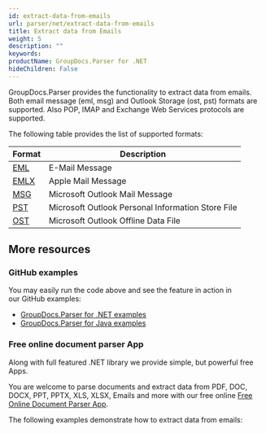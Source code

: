 ```yaml
---
id: extract-data-from-emails
url: parser/net/extract-data-from-emails
title: Extract data from Emails
weight: 5
description: ""
keywords: 
productName: GroupDocs.Parser for .NET
hideChildren: False
---
```

GroupDocs.Parser provides the functionality to extract data from emails. Both email message (eml, msg) and Outlook Storage (ost, pst) formats are supported. Also POP, IMAP and Exchange Web Services protocols are supported.

The following table provides the list of supported formats:

| Format | Description |
| --- | --- |
| [EML](https://wiki.fileformat.com/email/eml/) | E-Mail Message |
| [EMLX](https://wiki.fileformat.com/email/emlx/) | Apple Mail Message |
| [MSG](https://wiki.fileformat.com/email/msg/) | Microsoft Outlook Mail Message |
| [PST](https://wiki.fileformat.com/email/pst/) | Microsoft Outlook Personal Information Store File |
| [OST](https://wiki.fileformat.com/email/ost/) | Microsoft Outlook Offline Data File |

## More resources

### GitHub examples

You may easily run the code above and see the feature in action in our GitHub examples:

*   [GroupDocs.Parser for .NET examples](https://github.com/groupdocs-parser/GroupDocs.Parser-for-.NET)    
*   [GroupDocs.Parser for Java examples](https://github.com/groupdocs-parser/GroupDocs.Parser-for-Java)    

### Free online document parser App

Along with full featured .NET library we provide simple, but powerful free Apps.

You are welcome to parse documents and extract data from PDF, DOC, DOCX, PPT, PPTX, XLS, XLSX, Emails and more with our free online [Free Online Document Parser App](https://products.groupdocs.app/parser).

The following examples demonstrate how to extract data from emails:
